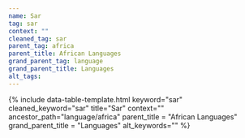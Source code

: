 ```yaml
---
name: Sar
tag: sar
context: ""
cleaned_tag: sar
parent_tag: africa
parent_title: African Languages
grand_parent_tag: language
grand_parent_title: Languages
alt_tags: 
---
```


{% include data-table-template.html 
  keyword="sar" 
  cleaned_keyword="sar" 
  title="Sar"
  context=""
  ancestor_path="language/africa" 
  parent_title = "African Languages"
  grand_parent_title = "Languages"
  alt_keywords=""
%}

